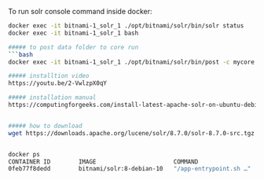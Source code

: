 To run solr console command inside docker:
```bash
docker exec -it bitnami-1_solr_1 ./opt/bitnami/solr/bin/solr status
docker exec -it bitnami-1_solr_1 bash

##### to post data folder to core run
```bash
docker exec -it bitnami-1_solr_1 ./opt/bitnami/solr/bin/post -c mycore ./opt/solr/server/solr/mycore/example/exampledocs/

##### installtion video
https://youtu.be/2-VwlzpX0qY

##### installation manual
https://computingforgeeks.com/install-latest-apache-solr-on-ubuntu-debian


##### how to download
wget https://downloads.apache.org/lucene/solr/8.7.0/solr-8.7.0-src.tgz


docker ps
CONTAINER ID        IMAGE                      COMMAND                  CREATED             STATUS              PORTS                    NAMES
0feb77f8dedd        bitnami/solr:8-debian-10   "/app-entrypoint.sh …"   About an hour ago   Up About an hour    0.0.0.0:8983->8983/tcp   bitnami-1_solr_1 <---